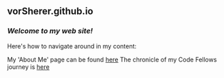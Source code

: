 ## vorSherer.github.io

### **_Welcome to my web site!_**

Here's how to navigate around in my content:

My 'About Me' page can be found [here](aboutMe)
The chronicle of my Code Fellows journey is [here](CFJourney)


